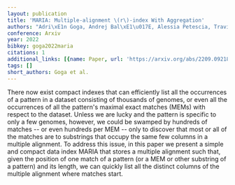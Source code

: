 ```yaml
---
layout: publication
title: 'MARIA: Multiple-alignment \(r\)-index With Aggregation'
authors: "Adri\xE1n Goga, Andrej Bal\xE1\u017E, Alessia Petescia, Travis Gagie"
conference: Arxiv
year: 2022
bibkey: goga2022maria
citations: 1
additional_links: [{name: Paper, url: 'https://arxiv.org/abs/2209.09218'}]
tags: []
short_authors: Goga et al.
---
```

There now exist compact indexes that can efficiently list all the occurrences
of a pattern in a dataset consisting of thousands of genomes, or even all the
occurrences of all the pattern's maximal exact matches (MEMs) with respect to
the dataset. Unless we are lucky and the pattern is specific to only a few
genomes, however, we could be swamped by hundreds of matches -- or even
hundreds per MEM -- only to discover that most or all of the matches are to
substrings that occupy the same few columns in a multiple alignment. To address
this issue, in this paper we present a simple and compact data index MARIA that
stores a multiple alignment such that, given the position of one match of a
pattern (or a MEM or other substring of a pattern) and its length, we can
quickly list all the distinct columns of the multiple alignment where matches
start.
